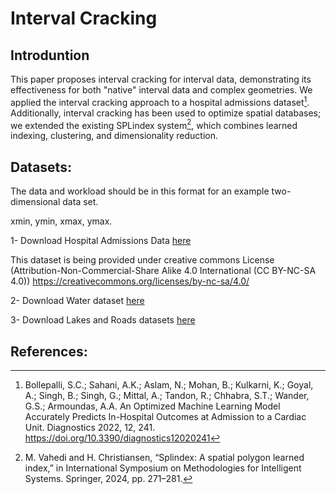 # Interval Cracking

## Introduntion

This paper proposes interval cracking for interval data, demonstrating its effectiveness for both "native" interval data and complex geometries. We applied the interval cracking approach to a hospital admissions dataset[^1]. Additionally, interval cracking has been used to optimize spatial databases; we extended the existing SPLindex system[^2], which combines learned indexing, clustering, and dimensionality reduction. 




## Datasets:
The data and workload should be in this format for an example two-dimensional data set.

xmin, ymin, xmax, ymax.

1- Download Hospital Admissions Data [here](https://www.kaggle.com/datasets/ashishsahani/hospital-admissions-data)

This dataset is being provided under creative commons License (Attribution-Non-Commercial-Share Alike 4.0 International (CC BY-NC-SA 4.0)) https://creativecommons.org/licenses/by-nc-sa/4.0/

2- Download Water dataset [here](https://osmdata.openstreetmap.de/data/water-polygons.html)

3- Download Lakes and Roads datasets [here](https://spatialhadoop.cs.umn.edu/datasets.html)

## References:

[^1]: Bollepalli, S.C.; Sahani, A.K.; Aslam, N.; Mohan, B.; Kulkarni, K.; Goyal, A.; Singh, B.; Singh, G.; Mittal, A.; Tandon, R.; Chhabra, S.T.; Wander, G.S.; Armoundas, A.A. An Optimized Machine Learning Model Accurately Predicts In-Hospital Outcomes at Admission to a Cardiac Unit. Diagnostics 2022, 12, 241. https://doi.org/10.3390/diagnostics12020241

[^2]: M. Vahedi and H. Christiansen, “Splindex: A spatial polygon learned index,” in International Symposium on Methodologies for Intelligent Systems. Springer, 2024, pp. 271–281.

